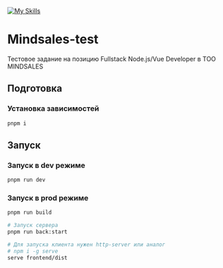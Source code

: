 [![My Skills](https://skillicons.dev/icons?i=ts,nodejs,express,vue)](https://skillicons.dev)
# Mindsales-test
Тестовое задание на позицию Fullstack Node.js/Vue Developer в ТОО MINDSALES

## Подготовка
### Установка зависимостей
```bash
pnpm i
```
## Запуск
### Запуск в dev режиме
```bash
pnpm run dev
```
### Запуск в prod режиме
```bash
pnpm run build

# Запуск сервера
pnpm run back:start

# Для запуска клиента нужен http-server или аналог
# npm i -g serve
serve frontend/dist
```